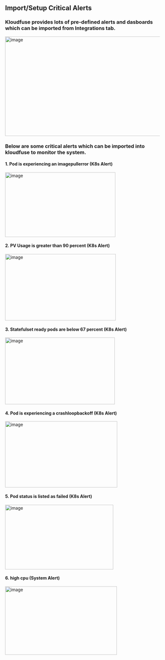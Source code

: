 ## Import/Setup Critical Alerts

### Kloudfuse provides lots of pre-defined alerts and dasboards which can be imported from Integrations tab. 

<img width="1706" height="323" alt="image" src="https://github.com/user-attachments/assets/f35dfdd0-cd4a-411c-904b-32f570132fe0" />

### Below are some critical alerts which can be imported into kloudfuse to monitor the system.
#### 1. Pod is experiencing an imagepullerror (K8s Alert)
<img width="359" height="210" alt="image" src="https://github.com/user-attachments/assets/ca0a96f6-6b5a-4d9b-9f1e-0237c1cdefeb" />

#### 2. PV Usage is greater than 90 percent (K8s Alert)
<img width="360" height="216" alt="image" src="https://github.com/user-attachments/assets/9c93677e-24e3-449c-8d90-ce7f3cc0c806" />

#### 3. Statefulset ready pods are below 67 percent (K8s Alert)
<img width="357" height="217" alt="image" src="https://github.com/user-attachments/assets/fc122b46-2ee0-4b9c-922a-4c6eaa003efe" />

#### 4. Pod is experiencing a crashloopbackoff (K8s Alert)
<img width="365" height="215" alt="image" src="https://github.com/user-attachments/assets/1ea0805b-1ffc-4809-9426-00aca6e81155" />

#### 5. Pod status is listed as failed (K8s Alert)
<img width="352" height="210" alt="image" src="https://github.com/user-attachments/assets/e4f46049-2a60-42b1-8702-5286f29cbbeb" />

#### 6. high cpu (System Alert)
<img width="364" height="222" alt="image" src="https://github.com/user-attachments/assets/9a9281bb-1a6d-4874-b327-1eced601d4aa" />


